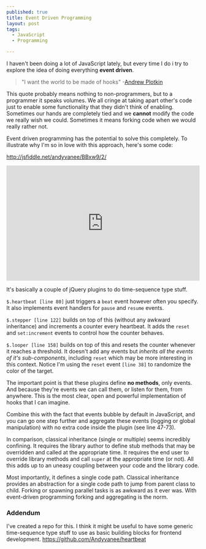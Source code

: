 ```yaml
---
published: true
title: Event Driven Programming
layout: post
tags: 
  - JavaScript
  - Programming

---
```


I haven't been doing a lot of JavaScript lately, but every time I do i try to explore the idea of doing everything **event driven**.

> "I want the world to be made of hooks" -[Andrew Plotkin](http://www.eblong.com/zarf/home.html)

This quote probably means nothing to non-programmers, but to a programmer it speaks volumes. We all cringe at taking apart other's code just to enable some functionality that they didn't think of enabling. Sometimes our hands are completely tied and we **cannot** modify the code we really wish we could. Sometimes it means forking code when we would really rather not.

Event driven programming has the potential to solve this completely. To illustrate why I'm so in love with this approach, here's some code:

<http://jsfiddle.net/andyvanee/BBxw9/2/>

<iframe width="100%" height="300" src="http://jsfiddle.net/andyvanee/BBxw9/2/embedded/" allowfullscreen="allowfullscreen" frameborder="0"></iframe>

It's basically a couple of jQuery plugins to do time-sequence type stuff.

`$.heartbeat [line 80]` just triggers a `beat` event however often you specify. It also implements event handlers for `pause` and `resume` events.

`$.stepper [line 122]` builds on top of this (without any awkward inheritance) and increments a counter every heartbeat. It adds the `reset` and `set:increment` events to control how the counter behaves.

`$.looper [line 158]` builds on top of this and resets the counter whenever it reaches a threshold. It doesn't add any events but *inherits all the events of it's sub-components*, including `reset` which may be more interesting in this context. Notice I'm using the `reset` event `[line 38]` to randomize the color of the target.

The important point is that these plugins define **no methods**, only events. And because they're events we can call them, or listen for them, from anywhere. This is the most clear, open and powerful implementation of hooks that I can imagine.

Combine this with the fact that events bubble by default in JavaScript, and you can go one step further and aggregate these events (logging or global manipulation) with no extra code inside the plugin (see line 47-73).

In comparison, classical inheritance (single or multiple) seems incredibly confining. It requires the library author to define stub methods that may be overridden and called at the appropriate time. It requires the end user to override library methods and call `super` at the appropriate time (or not). All this adds up to an uneasy coupling between your code and the library code.

Most importantly, it defines a single code path. Classical inheritance provides an abstraction for a single code path to jump from parent class to child. Forking or spawning parallel tasks is as awkward as it ever was. With event-driven programming forking and aggregating is the norm.

### Addendum

I've created a repo for this. I think it might be useful to have some generic time-sequence type stuff to use as basic building blocks for frontend development. <https://github.com/Andyvanee/heartbeat>

